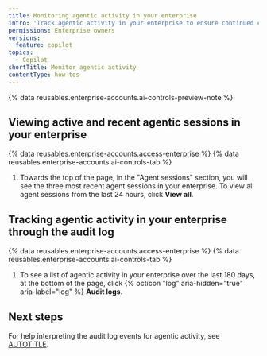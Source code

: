 ```yaml
---
title: Monitoring agentic activity in your enterprise
intro: 'Track agentic activity in your enterprise to ensure continued compliance.'
permissions: Enterprise owners
versions:
  feature: copilot
topics:
  - Copilot
shortTitle: Monitor agentic activity
contentType: how-tos
---
```


{% data reusables.enterprise-accounts.ai-controls-preview-note %}

## Viewing active and recent agentic sessions in your enterprise

{% data reusables.enterprise-accounts.access-enterprise %}
{% data reusables.enterprise-accounts.ai-controls-tab %}
1. Towards the top of the page, in the "Agent sessions" section, you will see the three most recent agent sessions in your enterprise. To view all agent sessions from the last 24 hours, click **View all**.

## Tracking agentic activity in your enterprise through the audit log

{% data reusables.enterprise-accounts.access-enterprise %}
{% data reusables.enterprise-accounts.ai-controls-tab %}
1. To see a list of agentic activity in your enterprise over the last 180 days, at the bottom of the page, click {% octicon "log" aria-hidden="true" aria-label="log" %} **Audit logs**.

## Next steps

For help interpreting the audit log events for agentic activity, see [AUTOTITLE](/copilot/reference/agentic-audit-log-events).

